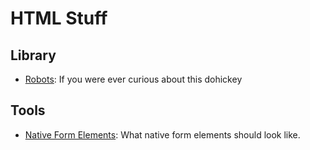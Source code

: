 # HTML Stuff

## Library
- [Robots](http://www.robotstxt.org/robotstxt.html): If you were ever curious about this dohickey

## Tools
- [Native Form Elements](http://nativeformelements.com/): What native form elements should look like.

